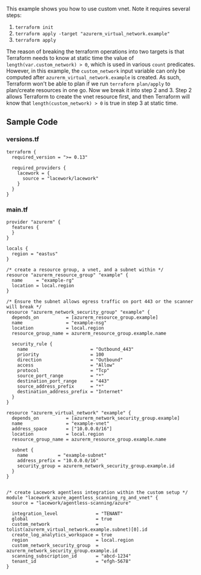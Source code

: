 This example shows you how to use custom vnet. Note it requires several steps:
1. `terraform init`
2. `terraform apply -target "azurerm_virtual_network.example"`
3. `terraform apply`

The reason of breaking the terraform operations into two targets is that 
Terraform needs to know at static time the value of 
`length(var.custom_network) > 0`, which is used in various `count` predicates.
However, in this example, the `custom_network` input variable can only be computed 
after `azurerm_virtual_network.example` is created. As such, Terraform won't be 
able to plan if we run `terraform plan/apply` to plan/create resources in one go.
Now we break it into step 2 and 3. Step 2 allows Terraform to create the vnet
resource first, and then Terraform will know that `length(custom_network) > 0` 
is true in step 3 at static time. 

## Sample Code

### versions.tf
```hcl
terraform {
  required_version = ">= 0.13"

  required_providers {
    lacework = {
      source = "lacework/lacework"
    }
  }
}
```

### main.tf
```hcl
provider "azurerm" {
  features {
  }
}

locals {
  region = "eastus"
}

/* create a resource group, a vnet, and a subnet within */
resource "azurerm_resource_group" "example" {
  name     = "example-rg"
  location = local.region
}

/* Ensure the subnet allows egress traffic on port 443 or the scanner will break */
resource "azurerm_network_security_group" "example" {
  depends_on          = [azurerm_resource_group.example]
  name                = "example-nsg"
  location            = local.region
  resource_group_name = azurerm_resource_group.example.name

  security_rule {
    name                       = "Outbound_443"
    priority                   = 100
    direction                  = "Outbound"
    access                     = "Allow"
    protocol                   = "Tcp"
    source_port_range          = "*"
    destination_port_range     = "443"
    source_address_prefix      = "*"
    destination_address_prefix = "Internet"
  }
}

resource "azurerm_virtual_network" "example" {
  depends_on          = [azurerm_network_security_group.example]
  name                = "example-vnet"
  address_space       = ["10.0.0.0/16"]
  location            = local.region
  resource_group_name = azurerm_resource_group.example.name

  subnet {
    name           = "example-subnet"
    address_prefix = "10.0.0.0/16"
    security_group = azurerm_network_security_group.example.id
  }
}


/* create Lacework agentless integration within the custom setup */
module "lacework_azure_agentless_scanning_rg_and_vnet" {
  source = "lacework/agentless-scanning/azure"

  integration_level              = "TENANT"
  global                         = true
  custom_network                 = tolist(azurerm_virtual_network.example.subnet)[0].id
  create_log_analytics_workspace = true
  region                         = local.region
  custom_network_security_group  = azurerm_network_security_group.example.id
  scanning_subscription_id       = "abcd-1234"
  tenant_id                      = "efgh-5678"  
}
```
